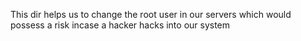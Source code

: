 This dir helps us to change the root user in our servers which would possess a risk incase a hacker hacks into our system

